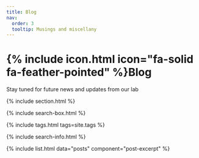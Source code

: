 ```yaml
---
title: Blog
nav:
  order: 3
  tooltip: Musings and miscellany
---
```


# {% include icon.html icon="fa-solid fa-feather-pointed" %}Blog

Stay tuned for future news and updates from our lab

{% include section.html %}

{% include search-box.html %}

{% include tags.html tags=site.tags %}

{% include search-info.html %}

{% include list.html data="posts" component="post-excerpt" %}
